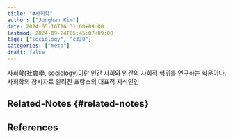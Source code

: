 ```yaml
---
title: "#사회학"
author: ["Junghan Kim"]
date: 2024-05-16T16:31:00+09:00
lastmod: 2024-09-24T05:45:07+09:00
tags: ["sociology", "c330"]
categories: ["meta"]
draft: false
---
```


사회학(社會學, sociology)이란 인간 사회와 인간의 사회적 행위를 연구하는 학문이다. 사회학의 창시자로 알려진 프랑스의 대표적 지식인인


## Related-Notes {#related-notes}

## References

<style>.csl-entry{text-indent: -1.5em; margin-left: 1.5em;}</style><div class="csl-bib-body">
</div>
